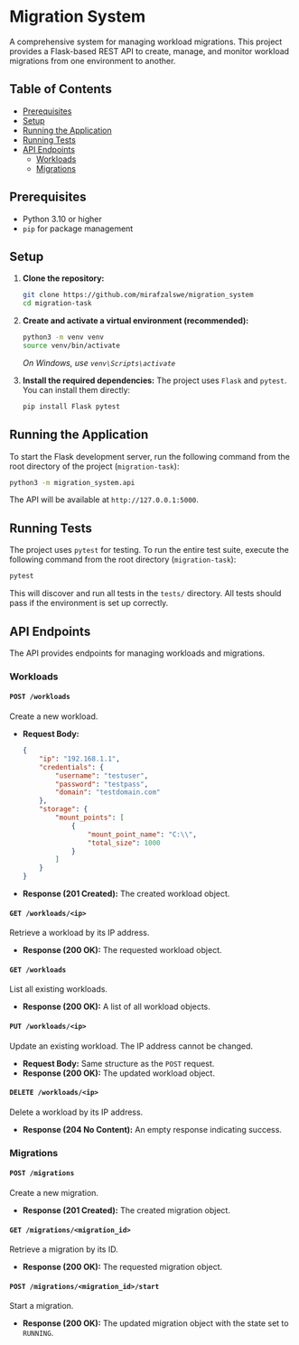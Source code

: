 # Migration System

A comprehensive system for managing workload migrations. This project provides a Flask-based REST API to create, manage, and monitor workload migrations from one environment to another.

## Table of Contents
- [Prerequisites](#prerequisites)
- [Setup](#setup)
- [Running the Application](#running-the-application)
- [Running Tests](#running-tests)
- [API Endpoints](#api-endpoints)
  - [Workloads](#workloads)
  - [Migrations](#migrations)

## Prerequisites

- Python 3.10 or higher
- `pip` for package management

## Setup

1.  **Clone the repository:**
    ```bash
    git clone https://github.com/mirafzalswe/migration_system
    cd migration-task
    ```

2.  **Create and activate a virtual environment (recommended):**
    ```bash
    python3 -m venv venv
    source venv/bin/activate
    ```
    *On Windows, use `venv\Scripts\activate`*

3.  **Install the required dependencies:**
    The project uses `Flask` and `pytest`. You can install them directly:
    ```bash
    pip install Flask pytest
    ```

## Running the Application

To start the Flask development server, run the following command from the root directory of the project (`migration-task`):

```bash
python3 -m migration_system.api
```

The API will be available at `http://127.0.0.1:5000`.

## Running Tests

The project uses `pytest` for testing. To run the entire test suite, execute the following command from the root directory (`migration-task`):

```bash
pytest
```

This will discover and run all tests in the `tests/` directory. All tests should pass if the environment is set up correctly.

## API Endpoints

The API provides endpoints for managing workloads and migrations.

### Workloads

#### `POST /workloads`

Create a new workload.

-   **Request Body:**
    ```json
    {
        "ip": "192.168.1.1",
        "credentials": {
            "username": "testuser",
            "password": "testpass",
            "domain": "testdomain.com"
        },
        "storage": {
            "mount_points": [
                {
                    "mount_point_name": "C:\\",
                    "total_size": 1000
                }
            ]
        }
    }
    ```

-   **Response (201 Created):** The created workload object.

#### `GET /workloads/<ip>`

Retrieve a workload by its IP address.

-   **Response (200 OK):** The requested workload object.

#### `GET /workloads`

List all existing workloads.

-   **Response (200 OK):** A list of all workload objects.

#### `PUT /workloads/<ip>`

Update an existing workload. The IP address cannot be changed.

-   **Request Body:** Same structure as the `POST` request.
-   **Response (200 OK):** The updated workload object.

#### `DELETE /workloads/<ip>`

Delete a workload by its IP address.

-   **Response (204 No Content):** An empty response indicating success.

### Migrations

#### `POST /migrations`

Create a new migration.

-   **Response (201 Created):** The created migration object.

#### `GET /migrations/<migration_id>`

Retrieve a migration by its ID.

-   **Response (200 OK):** The requested migration object.

#### `POST /migrations/<migration_id>/start`

Start a migration.

-   **Response (200 OK):** The updated migration object with the state set to `RUNNING`.

